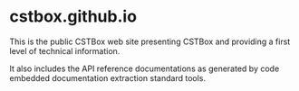 cstbox.github.io
================

This is the public CSTBox web site presenting CSTBox and providing a first level of technical information.

It also includes the API reference documentations as generated by code embedded documentation 
extraction standard tools.   
